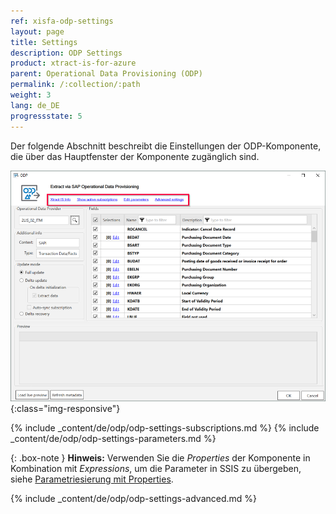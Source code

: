 ```yaml
---
ref: xisfa-odp-settings
layout: page
title: Settings
description: ODP Settings
product: xtract-is-for-azure
parent: Operational Data Provisioning (ODP)
permalink: /:collection/:path
weight: 3
lang: de_DE
progressstate: 5
---
```


Der folgende Abschnitt beschreibt die Einstellungen der ODP-Komponente, die über das Hauptfenster der Komponente zugänglich sind.

![ODP Component](/img/content/xis/odp-settings.png){:class="img-responsive"}

{% include _content/de/odp/odp-settings-subscriptions.md %}
{% include _content/de/odp/odp-settings-parameters.md %}

{: .box-note }
**Hinweis:** Verwenden Sie die *Properties* der Komponente in Kombination mit *Expressions*, um die Parameter in SSIS zu übergeben, siehe [Parametriesierung mit Properties](./odp-parametrisierung). 

{% include _content/de/odp/odp-settings-advanced.md %}
